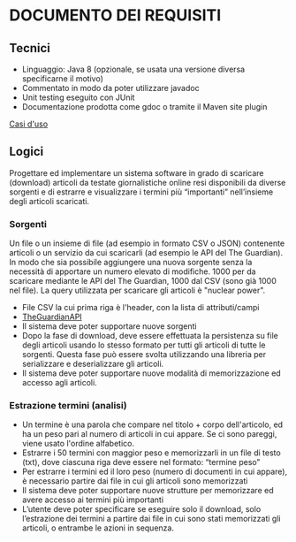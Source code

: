 # DOCUMENTO DEI REQUISITI
## Tecnici
* Linguaggio: Java 8 (opzionale, se usata una versione diversa specificarne il motivo)
* Commentato in modo da poter utilizzare javadoc
* Unit testing eseguito con JUnit
* Documentazione prodotta come gdoc o tramite il Maven site plugin

[Casi d'uso](casi_uso.md)

## Logici
Progettare ed implementare un sistema software in grado di
scaricare (download) articoli da testate giornalistiche online resi
disponibili da diverse sorgenti e di estrarre e visualizzare i termini
più “importanti” nell’insieme degli articoli scaricati.

### Sorgenti
Un file o un insieme di file (ad esempio in formato CSV o JSON) contenente articoli o un servizio da cui scaricarli (ad esempio le API del The Guardian).
In modo che sia possibile aggiungere una nuova sorgente senza la necessità di apportare un numero elevato di modifiche.
1000 per da scaricare mediante le API del The Guardian, 1000 dal CSV (sono già 1000 nel file). La query utilizzata per scaricare gli articoli è "nuclear power".
- File CSV la cui prima riga è l'header, con la lista di attributi/campi
- [TheGuardianAPI](https://open-platform.theguardian.com/documentation/)
- Il sistema deve poter supportare nuove sorgenti
- Dopo la fase di download, deve essere effettuata la persistenza su file
  degli articoli usando lo stesso formato per tutti gli articoli di tutte le
  sorgenti. Questa fase può essere svolta utilizzando una libreria per serializzare 
  e deserializzare gli articoli.
- Il sistema deve poter supportare nuove modalità di memorizzazione ed
  accesso agli articoli.

### Estrazione termini (analisi)
- Un termine è una parola che compare nel titolo + corpo dell'articolo, ed ha un peso pari
  al numero di articoli in cui appare. Se ci sono pareggi, viene usato l'ordine alfabetico.
- Estrarre i 50 termini con maggior peso e memorizzarli in un file di
  testo (txt), dove ciascuna riga deve essere nel formato:
  “termine peso”
- Per estrarre i termini ed il loro peso (numero di documenti in cui appare),
  è necessario partire dai file in cui gli articoli sono memorizzati
- Il sistema deve poter supportare nuove strutture per memorizzare ed
  avere accesso ai termini più importanti
- L’utente deve poter specificare se eseguire solo il download, solo
  l’estrazione dei termini a partire dai file in cui sono stati memorizzati gli
  articoli, o entrambe le azioni in sequenza.

